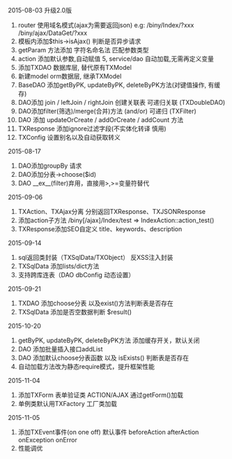 2015-08-03 升级2.0版

1. router 使用域名模式(ajax为需要返回json) e.g: /biny/Index/?xxx  /biny/ajax/DataGet/?xxx
2. 模板内添加$this->isAjax() 判断是否异步请求
3. getParam 方法添加 字符名命名法 匹配参数类型
4. action 添加默认参数,自动赋值
5, service/dao 自动加载,无需再定义变量
6. 添加TXDAO 数据库层, 替代原有TXModel
7. 新建model orm数据层, 继承TXModel
8. BaseDAO  添加getByPK, updateByPK, deleteByPK方法(对键值操作, 有缓存)
9. DAO添加 join / leftJoin / rightJoin 创建关联表  可递归关联 (TXDoubleDAO)
10. DAO添加filter(筛选)/merge(合并)方法 (and/or) 可递归 (TXFilter)
11. DAO 添加 updateOrCreate / addOrCreate / addCount 方法
12. TXResponse 添加ignore过滤字段(不实体化转译 慎用)
13. TXConfig 设置别名以及自动获取转义

2015-08-17

1. DAO添加groupBy 请求
2. DAO添加分表->choose($id)
3. DAO \_\_ex\_\_(filter)弃用，直接用>,>=变量符替代

2015-09-06

1. TXAction、TXAjax分离 分别返回TXResponse、TXJSONResponse
2. 添加action子方法 /biny[/ajax]/Index/test => IndexAction::action_test()
3. TXResponse添加SEO自定义 title、keywords、description

2015-09-14

1. sql返回类封装（TXSqlData/TXObject） 反XSS注入封装
2. TXSqlData 添加lists/dict方法
3. 支持跨库连表（DAO dbConfig 动态设置）

2015-09-21

1. TXDAO 添加choose分表 以及exist()方法判断表是否存在
2. TXSqlData 添加是否空数据判断 $result()

2015-10-20

1. getByPK, updateByPK, deleteByPK方法 添加缓存开关，默认关闭
2. DAO 添加批量插入接口addList
3. DAO 添加默认choose分表函数 以及 isExists() 判断表是否存在
4. 自动加载方法改为静态require模式，提升框架性能

2015-11-04

1. 添加TXForm 表单验证类 ACTION/AJAX 通过getForm()加载
2. 单例类默认用TXFactory 工厂类加载

2015-11-05

1. 添加TXEvent事件(on one off) 默认事件 beforeAction afterAction onException onError
2. 性能调优